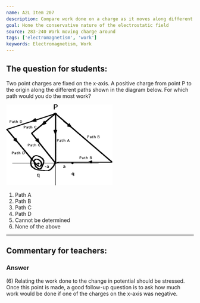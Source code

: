 ```yaml
---
name: A2L Item 207
description: Compare work done on a charge as it moves along different paths in the presence of other fixed charges.
goal: Hone the conservative nature of the electrostatic field
source: 283-240 Work moving charge around
tags: ['electromagnetism', 'work']
keywords: Electromagnetism, Work
---
```


## The question for students:

Two point charges are fixed on the x-axis.  A positive charge from point
P to the origin along the different paths shown in the diagram below. 
For which path would you do the most work?


![Item207_fig1.gif](../images/Item207_fig1.gif)

1. Path A
2. Path B
3. Path C
4. Path D
5. Cannot be determined
6. None of the above


<hr/>

## Commentary for teachers:

### Answer

(6) Relating the work done to the change in potential should be
stressed. Once this point is made, a good follow-up question is to ask
how much work would be done if one of the charges on the x-axis was
negative.

